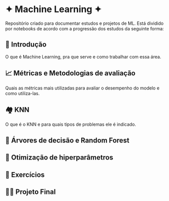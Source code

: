 # ✦ Machine Learning ✦

Repositório criado para documentar estudos e projetos de ML. Está dividido por notebooks de acordo com a progressão dos estudos da seguinte forma:

## 🌱 Introdução

O que é Machine Learning, pra que serve e como trabalhar com essa área.

## 📈 Métricas e Metodologias de avaliação

Quais as métricas mais utilizadas para avaliar o desempenho do modelo e como utiliza-las. 

## 🏘️ KNN

O que é o KNN e para quais tipos de problemas ele é indicado.

## 🌳 Árvores de decisão e Random Forest


## 🚀 Otimização de hiperparâmetros


## 🧠 Exercícios

## 👩‍💻 Projeto Final
